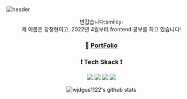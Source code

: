 ![header](https://capsule-render.vercel.app/api?type=waving&color=0:FCBAD3,100:AA96DA&&height=300&section=header&text=JeongHyeon%20Github&fontColor=FFFFFF&fontSize=70)

<div align ="center">
반갑습니다:smiley:<br/>
제 이름은 강정현이고, 2022년 4월부터 frontend 공부를 하고 있습니다!

### :eyes: [PortFolio](http://wjdgus1122.github.io/PortFolio)
 
### :exclamation: Tech Skack :exclamation:
 
<img src="https://img.shields.io/badge/html5-E34F26?style=for-the-badge&logo=html5&logoColor=white"> <img src="https://img.shields.io/badge/css-1572B6?style=for-the-badge&logo=css3&logoColor=white"> <img src="https://img.shields.io/badge/javascript-F7DF1E?style=for-the-badge&logo=javascript&logoColor=black"> <img src="https://img.shields.io/badge/react-61DAFB?style=for-the-badge&logo=react&logoColor=black">

  

   
 ![wjdgus1122's github stats](https://github-readme-stats.vercel.app/api?username=wjdgus1122&show_icons=true)
   

</div>


